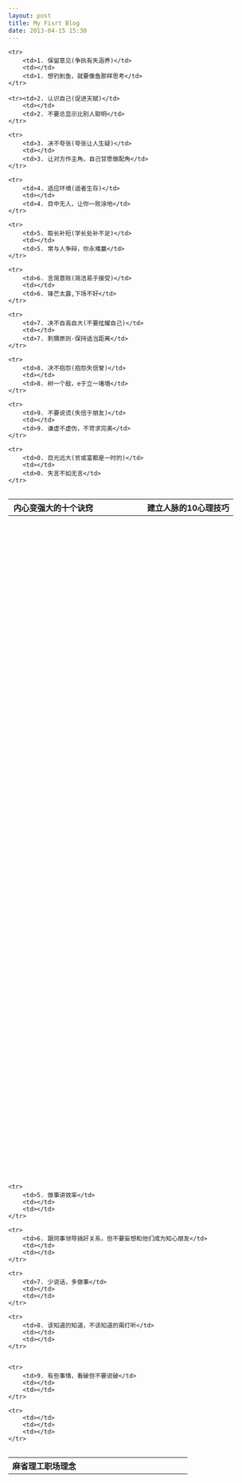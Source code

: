 ```yaml
---
layout: post
title: My Fisrt Blog
date: 2013-04-15 15:30
---
```

<table align="right"> 
    <tr>
        <th width="40%"><strong>内心变强大的十个诀窍<strong></th>
        <th width="20%"><strong><strong></th>
        <th width="40%"><strong>建立人脉的10心理技巧<strong></th>
    </tr>

    <tr>
        <td>1. 保留意见(争执有失涵养)</td>
        <td></td>
        <td>1. 想钓到鱼，就要像鱼那样思考</td>
    </tr>

    <tr><td>2. 认识自己(促进天赋)</td>
        <td></td>
        <td>2. 不要总显示比别人聪明</td>
    </tr>

    <tr>
        <td>3. 决不夸张(夸张让人生疑)</td>
        <td></td>
        <td>3. 让对方作主角，自己甘愿做配角</td>
    </tr>

    <tr>
        <td>4. 适应环境(适者生存)</td>
        <td></td>
        <td>4. 目中无人，让你一败涂地</td>
    </tr>

<!--break-->

    <tr>
        <td>5. 取长补短(学长处补不足)</td>
        <td></td>
        <td>5. 常与人争辩，你永难赢</td>
    </tr>

    <tr>
        <td>6. 言简意赅(简洁易于接受)</td>
        <td></td>
        <td>6. 锋芒太露,下场不好</td>
    </tr>

    <tr>
        <td>7. 决不自高自大(不要炫耀自己)</td>
        <td></td>
        <td>7. 刺猬原则-保持适当距离</td>
    </tr>

    <tr>
        <td>8. 决不抱怨(抱怨失信誉)</td>
        <td></td>
        <td>8. 树一个敌，e于立一堵墙</td>
    </tr>

    <tr>
        <td>9. 不要说谎(失信于朋友)</td>
        <td></td>
        <td>9. 谦虚不虚伪，不苛求完美</td>
    </tr>

    <tr>
        <td>0. 目光远大(贫或富都是一时的)</td>
        <td></td>
        <td>0. 失言不如无言</td>
    </tr>
</table>

-----------

<table align="right"> 
    <tr>
        <th width="40%"><strong>麻省理工职场理念<strong></th>
        <th width="20%"><strong><strong></th>
        <th width="40%"><strong><strong></th>
    </tr>

    <tr>
        <td>1. 永远不抱怨。抱怨只会暴露你的无能</td>
        <td></td>
        <td></td>
    </tr>

    <tr><td>2. 公私要分明</td>
        <td></td>
        <td></td>
    </tr>

    <tr>
        <td>3. 随时保持积极主动</td>
        <td></td>
        <td></td>
    </tr>

    <tr>
        <td>4. 不要过多流露自己的情绪和情感</td>
        <td></td>
        <td></td>
    </tr>

<!--break-->

    <tr>
        <td>5. 做事讲效率</td>
        <td></td>
        <td></td>
    </tr>

    <tr>
        <td>6. 跟同事领导搞好关系，但不要妄想和他们成为知心朋友</td>
        <td></td>
        <td></td>
    </tr>

    <tr>
        <td>7. 少说话，多做事</td>
        <td></td>
        <td></td>
    </tr>

    <tr>
        <td>8. 该知道的知道，不该知道的甭打听</td>
        <td></td>
        <td></td>
    </tr>


    <tr>
        <td>9. 有些事情，看破但不要说破</td>
        <td></td>
        <td></td>
    </tr>

    <tr>
        <td></td>
        <td></td>
        <td></td>
    </tr>
</table>


